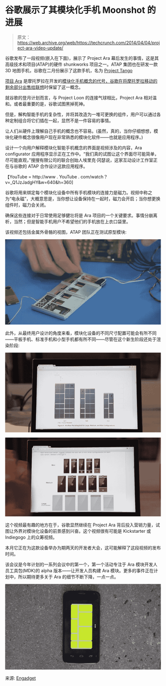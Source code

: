 # 谷歌展示了其模块化手机 Moonshot 的进展

> 原文：<https://web.archive.org/web/https://techcrunch.com/2014/04/04/project-ara-video-update/>

谷歌发布了一段视频(嵌入在下面)，展示了 Project Ara 幕后发生的事情，这是其高级技术和项目(ATAP)的硬件 shunkworks 项目之一。ATAP 集团也在研发一款 3D 地图手机，谷歌在二月份展示了这款手机，名为 [Project Tango](https://web.archive.org/web/20221007121414/https://beta.techcrunch.com/2014/02/20/google-launches-project-tango/)

[项目 Ara](https://web.archive.org/web/20221007121414/https://beta.techcrunch.com/2014/02/27/googles-project-ara-50-modular-smartphone-could-change-the-way-we-buy-phones-starting-next-year/) 是摩托罗拉在开发的[模块化手机概念的代号，谷歌在](https://web.archive.org/web/20221007121414/https://beta.techcrunch.com/2013/10/29/motorola-wants-to-make-modular-smartphones-a-reality-with-project-ara/)[将摩托罗拉移动的剩余部分出售给联想](https://web.archive.org/web/20221007121414/https://beta.techcrunch.com/2014/01/29/lenovo-to-buy-motorola-mobility-from-google/)时保留了这一概念。

就谷歌的登月计划而言，与 Project Loon 的连接气球相比，Project Ara 相对温和。或者最重要的是，谷歌试图黑掉死神。

但是，解构智能手机的复杂性，并将其改造为一堆可更换的组件，用户可以通过各种定制组合将它们插在一起，显然不是一件容易的事情。

让人们从硬件上理解自己手机的概念也不容易。(虽然，真的，当你仔细想想，模块化硬件概念很像用户现在非常熟悉的模块化软件——也就是应用程序。)

设计一个向用户解释模块化智能手机概念的界面是视频涉及的内容，Ara configurator 应用程序显示正在工作中。“我们真的试图让这个界面尽可能简单，尽可能直观，”搜搜有限公司的联合创始人埃里克·冈瑟说，这家互动设计工作室正在与谷歌的 ATAP 合作设计这款应用程序。

【YouTube = http://www . YouTube . com/watch？v=_Q1JzJadgHY&w=640&h=360]

谷歌将用来绑定每个模块化设备中所有手机模块的连接力是磁力。视频中称之为“电永磁”，大概意思是，当你想让设备保持在一起时，磁力会开启；当你想更换组件时，磁力会关闭。

确保这些连接对于日常使用足够健壮将是 Ara 项目的一个关键要求。事情分崩离析，当然；但是智能手机用户不希望他们的手机放在上衣口袋里。

该视频还包括金属外骨骼的视图，ATAP 团队正在测试原型模块:

![Project Ara](img/125f020b30e679a2f224b18dbee6fac7.png)

此外，从最终用户设计的角度来看，模块化设备的不同尺寸配置可能会有所不同——平板手机、标准手机和小型手机都有所不同——尽管在这个新生阶段还处于渲染阶段:

![Project Ara](img/f0909e8ae0d36a49bf6c2d5ec872a353.png)

![Project Ara](img/b286bf501d4e692fba1e31536a969978.png)

这个视频最有趣的地方在于，谷歌显然继续在 Project Ara 背后投入营销力量，试图让外界对模块化设备的前景感到兴奋。这个视频很有可能是 Kickstarter 或 Indiegogo 上的众筹视频。

本月它正在为这款设备举办为期两天的开发者大会，这可能解释了这段视频的发布时间。

该会议是今年计划的一系列会议中的第一个，第一个活动专注于 Ara 模块开发人员工具包(MDK)的 alpha 版本——让开发人员构建 Ara 模块。更多的事件正在计划中，所以期待更多关于 Ara 的细节不断下降，一点一点。

![Project Ara](img/1a507d0def17ca07a11a1f80d7a10d41.png)

来源: [Engadget](https://web.archive.org/web/20221007121414/http://www.engadget.com/2014/04/03/project-ara-video-update/)